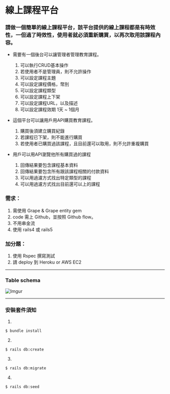 # 線上課程平台
### 請做一個簡單的線上課程平台，該平台提供的線上課程都是有時效性，一但過了時效性，使用者就必須重新購買，以再次取用該課程內容。
- 需要有一個後台可以讓管理者管理教育課程。
  1. 可以執行CRUD基本操作
  2. 若使用者不是管理員，則不允許操作
  3. 可以設定課程主題
  4. 可以設定課程價格，幣別
  5. 可以設定課程類型
  6. 可以設定課程上下架
  7. 可以設定課程URL，以及描述
  8. 可以設定課程效期 1天 ~ 1個月
 
- 這個平台可以讓用戶用API購買教育課程。
  1. 購買後須建立購買紀錄
  2. 若課程已下架，則不能進行購買
  3. 若使用者已購買過該課程，且目前還可以取用，則不允許重複購買

- 用戶可以用API瀏覽他所有購買過的課程
  1. 回傳結果要包含課程基本資料
  2. 回傳結果要包含所有跟該課程相關的付款資料
  3. 可以用過濾方式找出特定類型的課程
  4. 可以用過濾方式找出目前還可以上的課程

### 需求：
  1. 需使用 Grape & Grape entity gem
  2. code 需上 Github，並按照 Github flow。
  3. 不用串金流
  4. 使用 rails4 或 rails5

### 加分題：
  1. 使用 Rspec 撰寫測試
  2. 請 deploy 到 Heroku or AWS EC2
___ 
### Table schema
![Imgur](https://i.imgur.com/vXdyvdL.jpg)
___
### 安裝套件須知
1. 
```
$ bundle install
```
2. 
```
$ rails db:create
```
3. 
```
$ rails db:migrate
```
4. 
```
$ rails db:seed
```
